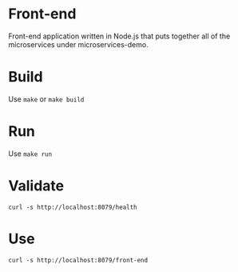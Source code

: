 # Front-end
Front-end application written in Node.js that puts together all of the microservices under microservices-demo.


# Build

Use `make` or `make build`

# Run

Use `make run`

# Validate

`curl -s http://localhost:8079/health`

# Use

`curl -s http://localhost:8079/front-end`

